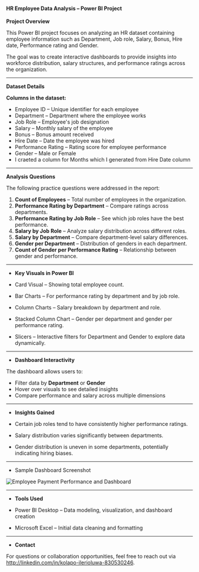 #### HR Employee Data Analysis – Power BI Project

 **Project Overview**

This Power BI project focuses on analyzing an HR dataset containing employee information such as Department, Job role, Salary, Bonus, Hire date, Performance rating and Gender.

The goal was to create interactive dashboards to provide insights into workforce distribution, salary structures, and performance ratings across the organization.

---

 **Dataset Details**

**Columns in the dataset:**

- Employee ID – Unique identifier for each employee
- Department – Department where the employee works
- Job Role – Employee's job designation
- Salary – Monthly salary of the employee
- Bonus – Bonus amount received
- Hire Date – Date the employee was hired 
- Performance Rating – Rating score for employee performance
- Gender – Male or Female
- I craeted a column for Months which I generated from Hire Date column
  
---

 **Analysis Questions**

The following practice questions were addressed in the report:

1. **Count of Employees** – Total number of employees in the organization.
2. **Performance Rating by Department** – Compare ratings across departments.
3. **Performance Rating by Job Role** – See which job roles have the best performance.
4. **Salary by Job Role** – Analyze salary distribution across different roles.
5. **Salary by Department** – Compare department-level salary differences.
6. **Gender per Department** – Distribution of genders in each department.
7. **Count of Gender per Performance Rating** – Relationship between gender and performance.

---

- **Key Visuals in Power BI**

- Card Visual – Showing total employee count.
- Bar Charts – For performance rating by department and by job role.
- Column Charts – Salary breakdown by department and role.
- Stacked Column Chart – Gender per department and gender per performance rating.
- Slicers – Interactive filters for Department and Gender to explore data dynamically.

---

- **Dashboard Interactivity**

The dashboard allows users to:

- Filter data by **Department** or **Gender**
- Hover over visuals to see detailed insights
- Compare performance and salary across multiple dimensions

---

- **Insights Gained**

- Certain job roles tend to have consistently higher performance ratings.
- Salary distribution varies significantly between departments.
- Gender distribution is uneven in some departments, potentially indicating hiring biases.

---

- Sample Dashboard Screenshot

![Employee Payment Performance and Dashboard](https://github.com/user-attachments/assets/49eb2b8d-1026-4e6f-80f4-48da30c12870)

---

- **Tools Used**

- Power BI Desktop – Data modeling, visualization, and dashboard creation
- Microsoft Excel – Initial data cleaning and formatting

---

- **Contact**

For questions or collaboration opportunities, feel free to reach out via  http://linkedin.com/in/kolapo-ilerioluwa-830530246.

